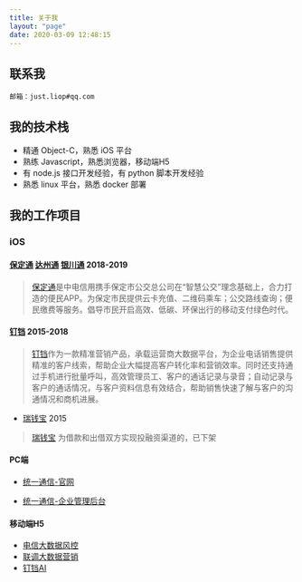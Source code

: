 ```yaml
---
title: 关于我
layout: "page"
date: 2020-03-09 12:48:15
---
```


## 联系我

    邮箱：just.liop#qq.com

## 我的技术栈

* 精通 Object-C，熟悉 iOS 平台
* 熟练 Javascript，熟悉浏览器，移动端H5
* 有 node.js 接口开发经验，有 python 脚本开发经验
* 熟悉 linux 平台，熟悉 docker 部署

## 我的工作项目

###  iOS

#### [保定通][保定通在线] [达州通][达州通在线] [银川通][玺客-银川通] 2018-2019

>[保定通][保定通在线]是中电信用携手保定市公交总公司在“智慧公交”理念基础上，合力打造的便民APP。为保定市民提供云卡充值、二维码乘车；公交路线查询；便民缴费等服务。倡导市民开启高效、低碳、环保出行的移动支付绿色时代。

#### [钉铛] 2015-2018

> [钉铛]作为一款精准营销产品，承载运营商大数据平台，为企业电话销售提供精准的客户线索，帮助企业大幅提高客户转化率和营销效率。同时还支持通过手机进行批量呼叫，高效管理员工、客户的通话记录与录音；自动记录与客户的通话情况，与客户资料信息有效结合，帮助销售快速了解与客户的沟通情况和商机进展。

* [瑞钱宝] 2015

> [瑞钱宝] 为借款和出借双方实现投融资渠道的，已下架

#### PC端

* [统一通信-官网]

* [统一通信-企业管理后台]

#### 移动端H5

* [电信大数据风控]
* [联调大数据营销]
* [钉铛AI]

[瑞钱宝]:"https://apps.apple.com/cn/app/%E7%91%9E%E9%92%B1%E5%AE%9D-3%E5%B9%B4%E9%93%B6%E8%A1%8C%E5%AD%98%E7%AE%A1%E6%8A%95%E8%B5%84%E7%90%86%E8%B4%A2%E5%A5%BD%E4%BA%A7%E5%93%81/id914860608" "去appstore"
[瑞钱宝-官网]:http://www.rqbao.com/
[钉铛]:https://apps.apple.com/cn/app/%E9%92%89%E9%93%9B-%E4%B8%93%E4%B8%9A%E9%94%80%E5%94%AE%E7%AD%BE%E5%8D%95%E7%A5%9E%E5%99%A8/id1066093207?l=en "去appstore"
[钉铛AI]:http://jingleapp.uccc.cc/H5/ "打开浏览器"
[电信大数据风控]:http://jingleapp.uccc.cc/telecom/ "打开浏览器"
[联调大数据营销]:http://jingleapp.uccc.cc/liantong/ "打开浏览器"
[米多财富]:"https://apps.apple.com/cn/app/%E7%B1%B3%E5%A4%9A%E8%B4%A2%E5%AF%8C%E7%AE%A1%E7%90%86-%E9%AB%98%E5%87%80%E5%80%BC%E6%8A%95%E8%B5%84%E8%80%85%E8%B4%A2%E5%AF%8C%E7%AE%A1%E7%90%86%E5%B9%B3%E5%8F%B0/id965152651"

[保定通在线]: https://apps.apple.com/cn/app/%E4%BF%9D%E5%AE%9A%E9%80%9A%E5%9C%A8%E7%BA%BF/id1295531718?l=id
[达州通在线]:https://apps.apple.com/cn/app/%E8%BE%BE%E5%B7%9E%E9%80%9A%E5%9C%A8%E7%BA%BF/id1450790276?l=id
[玺客-银川通]:https://apps.apple.com/cn/app/id1388267300
[统一通信-官网]: http://www.uccc.cc/ "官网"
[统一通信-企业管理后台]:http://jingleapp.uccc.cc/jingle/login.html "管理后台"